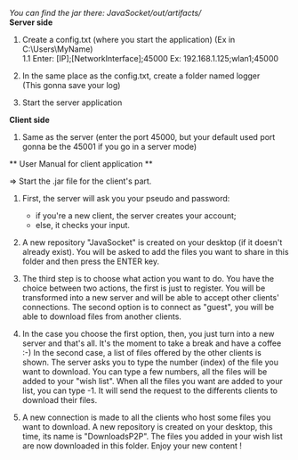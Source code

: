 <em>You can find the jar there: JavaSocket/out/artifacts/</em><br/>
<strong>Server side</strong>
1. Create a config.txt (where you start the application) (Ex in C:\Users\MyName)<br/>
  1.1 Enter: [IP];[NetworkInterface];45000
    Ex: 192.168.1.125;wlan1;45000
2. In the same place as the config.txt, create a folder named logger<br/>
(This gonna save your log)
   
3. Start the server application

<strong>Client side</strong>
1. Same as the server (enter the port 45000, but your default used port gonna be the 45001 if you go in a server mode)

**  User Manual for client application  **

=> Start the .jar file for the client's part.


1. First, the server will ask you your pseudo and password:
	- if you're a new client, the server creates your account;
	- else, it checks your input.
	
2. A new repository "JavaSocket" is created on your desktop (if it doesn't already exist). You will be asked to add the files you want to share in this folder and then press the ENTER key.

3. The third step is to choose what action you want to do. You have the choice between two actions, the first is just to register. You will be transformed into a new server and will be able to accept other clients' connections. The second option is to connect as "guest", you will be able to download files from another clients.

4. In the case you choose the first option, then, you just turn into a new server and that's all. It's the moment to take a break and have a coffee :-)
In the second case, a list of files offered by the other clients is shown. The server asks you to type the number (index) of the file you want to download. You can type a few numbers, all the files will be added to your "wish list". When all the files you want are added to your list, you can type -1. It will send the request to the differents clients to download their files.

5. A new connection is made to all the clients who host some files you want to download. A new repository is created on your desktop, this time, its name is "DownloadsP2P". The files you added in your wish list are now downloaded in this folder. Enjoy your new content !
